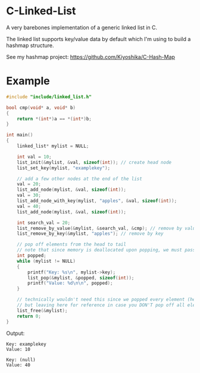 # C-Linked-List
A very barebones implementation of a generic linked list in C.

The linked list supports key/value data by default which I'm using to build a hashmap structure.

See my hashmap project: https://github.com/Kiyoshika/C-Hash-Map

# Example
```c
#include "include/linked_list.h"

bool cmp(void* a, void* b)
{
    return *(int*)a == *(int*)b;
}

int main()
{
    linked_list* mylist = NULL;

    int val = 10;
    list_init(&mylist, &val, sizeof(int)); // create head node
    list_set_key(mylist, "examplekey");

    // add a few other nodes at the end of the list
    val = 20;
    list_add_node(mylist, &val, sizeof(int));
    val = 30;
    list_add_node_with_key(mylist, "apples", &val, sizeof(int));
    val = 40;
    list_add_node(mylist, &val, sizeof(int));

    int search_val = 20;
    list_remove_by_value(&mylist, &search_val, &cmp); // remove by value
    list_remove_by_key(&mylist, "apples"); // remove by key

    // pop off elements from the head to tail
    // note that since memory is deallocated upon popping, we must pass the reference
    int popped;
    while (mylist != NULL)
    {
        printf("Key: %s\n", mylist->key);
        list_pop(&mylist, &popped, sizeof(int));
        printf("Value: %d\n\n", popped);
    }

    // technically wouldn't need this since we popped every element (hence cleared entire memory)
    // but leaving here for reference in case you DON'T pop off all elements
    list_free(&mylist);
    return 0;
}

```
Output:
```text
Key: examplekey
Value: 10

Key: (null)
Value: 40
```